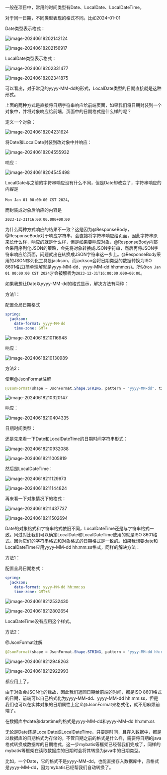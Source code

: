 一般在项目中，常用的时间类型有Date、LocalDate、LocalDateTime。

对于同一日期，不同类型表现的格式不同。比如2024-01-01

Date类型表示格式：

![image-20240618202142124](assets/image-20240618202142124.png)

![image-20240618202156917](assets/image-20240618202156917.png)

LocalDate类型表示格式：

![image-20240618202331477](assets/image-20240618202331477.png)

![image-20240618202341875](assets/image-20240618202341875.png)

可以看出，对于常见的yyyy-MM-dd的形式，LocalDate类型的日期直接就是这种形式。

上面的两种方式是直接将日期字符串响应给前端页面，如果我们将日期封装到一个对象中，并将对象响应给前端，页面中的日期格式是什么样的呢？

定义一个对象：

![image-20240618204231624](assets/image-20240618204231624.png)

将Date和LocalDate封装到改对象中并响应：

![image-20240618204555932](assets/image-20240618204555932.png)

响应：

![image-20240618204545498](assets/image-20240618204545498.png)



LocalDate与之前的字符串响应没有什么不同，但是Date却改变了，字符串响应的内容是

`Mon Jan 01 00:00:00 CST 2024`。

而封装成对象后响应的内容是

`2023-12-31T16:00:00.000+00:00`

为什么两种方式响应的结果不一致？这是因为@ResponseBody，@ResponseBody对于响应字符串，会直接将字符串响应给页面，因此字符串原来长什么样，响应的就是什么样，但是如果要响应对象，@ResponseBody内部会采用序列化JSON的策略，会先将对象转换成JSON字符串，然后再将JSON字符串响应给页面，问题就出在转换成JSON字符串这一步上。@ResponseBody采用的JSON序列化工具是jackson，而jackson会将日期类型的数据转换为ISO 8601格式(简单理解就是yyyy-MM-dd、yyyy-MM-dd hh:mm:ss)。所以`Mon Jan 01 00:00:00 CST 2024`才会被解析为`2023-12-31T16:00:00.000+00:00`。

如果我想让Date以yyyy-MM-dd的格式显示，解决方法有两种：

方法1：

配置全局日期格式

```yml
spring:
  jackson:
    date-format: yyyy-MM-dd
    time-zone: GMT+
```

![image-20240618210116948](assets/image-20240618210116948.png)

响应：

![image-20240618210130989](assets/image-20240618210130989.png)

方法2：

使用@JsonFormat注解

```java
@JsonFormat(shape = JsonFormat.Shape.STRING, pattern = "yyyy-MM-dd", timezone = "GMT+8")
```

![image-20240618210320147](assets/image-20240618210320147.png)

响应：

![image-20240618210404335](assets/image-20240618210404335.png)



日期时间类型：

还是先来看一下Date和LocalDateTime的日期时间字符串形式：

![image-20240618210932088](assets/image-20240618210932088.png)

![image-20240618211005819](assets/image-20240618211005819.png)

然后是LocalDateTime：

![image-20240618211129973](assets/image-20240618211129973.png)

![image-20240618211144824](assets/image-20240618211144824.png)

再来看一下对象情况下的格式：

![image-20240618211437737](assets/image-20240618211437737.png)

![image-20240618211502694](assets/image-20240618211502694.png)

Date的对象格式和字符串格式依旧不同，LocalDateTime还是与字符串格式一致。同过对比我们可以确定LocalDate和LocalDateTime使用的就是ISO 8601格式。因为它们的字符串格式和对象格式的日期格式是一致的。如果我想要date和LocalDateTime应用yyyy-MM-dd hh:mm:ss格式，同样的解决方法：

方法1：

配置全局日期格式：

```yml
spring:
  jackson:
    date-format: yyyy-MM-dd hh:mm:ss
    time-zone: GMT+8
```

![image-20240618212532430](assets/image-20240618212532430.png)

![image-20240618212802654](assets/image-20240618212802654.png)

LocaDateTime没有应用这个样式。

方法2：

@JsonFormat注解

```java
@JsonFormat(shape = JsonFormat.Shape.STRING, pattern = "yyyy-MM-dd hh:mm:ss", timezone = "GMT+8")
```

![image-20240618212948263](assets/image-20240618212948263.png)

![image-20240618212922993](assets/image-20240618212922993.png)

都应用上了。

由于对象会JSON化的缘故，因此我们返回日期给前端的时间，都是ISO 8601格式的日期，前端可以自己格式化为yyyy-MM-dd、yyyy-MM-dd hh:mm:ss，但是我们也可以在实体对象的日期属性上定义@JsonFormat来格式化，就不用麻烦前端了。

在数据库中date和datetime的格式是yyyy-MM-dd和yyyy-MM-dd hh:mm:ss

无论是Date还是LocalDate或LocalDateTime，只要是时间，且存入数据中，都是以数据库的日期格式为存储的，不管日期之前的格式是什么样，需要将日期的java格式转换成数据库的日期格式，这一步mybatis等框架已经替我们完成了，同样的mybatis等框架在读取数据库的日期时会将其转换为java中的日期类型。

比如，一个Date，它的格式不是yyyy-MM-dd，也能直接存入数据库中，且格式是yyyy-MM-dd，因为mybatis已经帮我们自动转换了。

